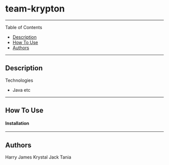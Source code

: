 # team-krypton
---

Table of Contents

- [Description](#description)
- [How To Use](#how-to-use)
- [Authors](#authors)

---
## Description

Technologies
- Java etc

---
## How To Use

#### Installation

---

## Authors

Harry
James
Krystal
Jack
Tania 











